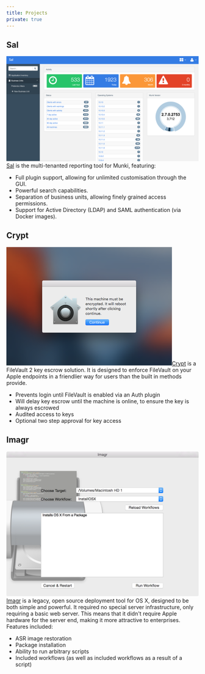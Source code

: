 ```yaml
---
title: Projects
private: true
---
```


## Sal

![A screenshot of a web dashboard with various charts](/images/projects/Sal.png) [Sal](https://github.com/salopensource/sal) is the multi-tenanted reporting tool for Munki, featuring:

- Full plugin support, allowing for unlimited customisation through the GUI.
- Powerful search capabilities.
- Separation of business units, allowing finely grained access permissions.
- Support for Active Directory (LDAP) and SAML authentication (via Docker images).

## Crypt

![A screenhot of Crypt's UI, saying "This machine must be encrypted. It will reboot shortly after clicking continue."](/images/projects/Crypt.png)[Crypt](https://github.com/grahamgilbert/crypt2) is a FileVault 2 key escrow solution. It is designed to enforce FileVault on your Apple endpoints in a friendlier way for users than the built in methods provide.

- Prevents login until FileVault is enabled via an Auth plugin
- Will delay key escrow until the machine is online, to ensure the key is always escrowed
- Audited access to keys
- Optional two step approval for key access

## Imagr

![A screenshot of Imagr's UI](/images/projects/Imagr.png) [Imagr](https://github.com/grahamgilbert/imagr) is a legacy, open source deployment tool for OS X, designed to be both simple and powerful. It required no special server infrastructure, only requiring a basic web server. This means that it didn't require Apple hardware for the server end, making it more attractive to enterprises.
Features included:

- ASR image restoration
- Package installation
- Ability to run arbitrary scripts
- Included workflows (as well as included workflows as a result of a script)
